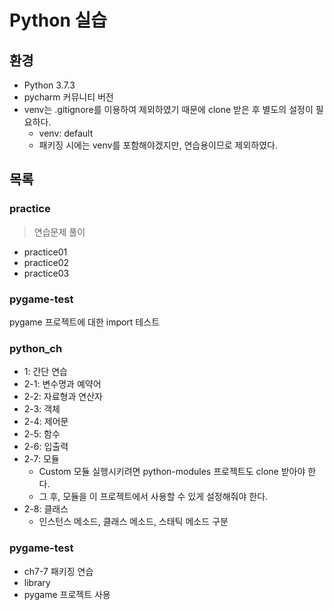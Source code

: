 # Python 실습

## 환경
- Python 3.7.3
- pycharm 커뮤니티 버전
- venv는 .gitignore를 이용하여 제외하였기 때문에 clone 받은 후 별도의 설정이 필요하다.
   - venv: default
   - 패키징 시에는 venv를 포함해야겠지만, 연습용이므로 제외하였다.

## 목록
### practice
> 연습문제 풀이

- practice01
- practice02
- practice03

### pygame-test
pygame 프로젝트에 대한 import 테스트

### python_ch
- 1: 간단 연습
- 2-1: 변수명과 예약어
- 2-2: 자료형과 연산자
- 2-3: 객체
- 2-4: 제어문
- 2-5: 함수
- 2-6: 입출력
- 2-7: 모듈
   - Custom 모듈 실행시키려면 python-modules 프로젝트도 clone 받아야 한다.
   - 그 후, 모듈을 이 프로젝트에서 사용할 수 있게 설정해줘야 한다.
- 2-8: 클래스
   - 인스턴스 메소드, 클래스 메소드, 스태틱 메소드 구분

### pygame-test
- ch7-7 패키징 연습
- library
- pygame 프로젝트 사용
